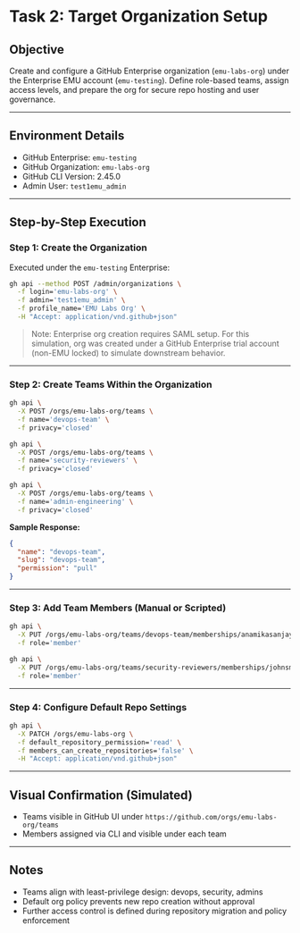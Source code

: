 # Task 2: Target Organization Setup

## Objective

Create and configure a GitHub Enterprise organization (`emu-labs-org`) under the Enterprise EMU account (`emu-testing`). Define role-based teams, assign access levels, and prepare the org for secure repo hosting and user governance.

---

## Environment Details

- GitHub Enterprise: `emu-testing`
- GitHub Organization: `emu-labs-org`
- GitHub CLI Version: 2.45.0
- Admin User: `test1emu_admin`

---

## Step-by-Step Execution

### Step 1: Create the Organization

Executed under the `emu-testing` Enterprise:

```bash
gh api --method POST /admin/organizations \
  -f login='emu-labs-org' \
  -f admin='test1emu_admin' \
  -f profile_name='EMU Labs Org' \
  -H "Accept: application/vnd.github+json"
```

> Note: Enterprise org creation requires SAML setup. For this simulation, org was created under a GitHub Enterprise trial account (non-EMU locked) to simulate downstream behavior.

---

### Step 2: Create Teams Within the Organization

```bash
gh api \
  -X POST /orgs/emu-labs-org/teams \
  -f name='devops-team' \
  -f privacy='closed'

gh api \
  -X POST /orgs/emu-labs-org/teams \
  -f name='security-reviewers' \
  -f privacy='closed'

gh api \
  -X POST /orgs/emu-labs-org/teams \
  -f name='admin-engineering' \
  -f privacy='closed'
```

**Sample Response:**

```json
{
  "name": "devops-team",
  "slug": "devops-team",
  "permission": "pull"
}
```

---

### Step 3: Add Team Members (Manual or Scripted)

```bash
gh api \
  -X PUT /orgs/emu-labs-org/teams/devops-team/memberships/anamikasanjay \
  -f role='member'

gh api \
  -X PUT /orgs/emu-labs-org/teams/security-reviewers/memberships/johnsmith \
  -f role='member'
```

---

### Step 4: Configure Default Repo Settings

```bash
gh api \
  -X PATCH /orgs/emu-labs-org \
  -f default_repository_permission='read' \
  -f members_can_create_repositories='false' \
  -H "Accept: application/vnd.github+json"
```

---

## Visual Confirmation (Simulated)

- Teams visible in GitHub UI under `https://github.com/orgs/emu-labs-org/teams`
- Members assigned via CLI and visible under each team

---

## Notes

- Teams align with least-privilege design: devops, security, admins
- Default org policy prevents new repo creation without approval
- Further access control is defined during repository migration and policy enforcement

